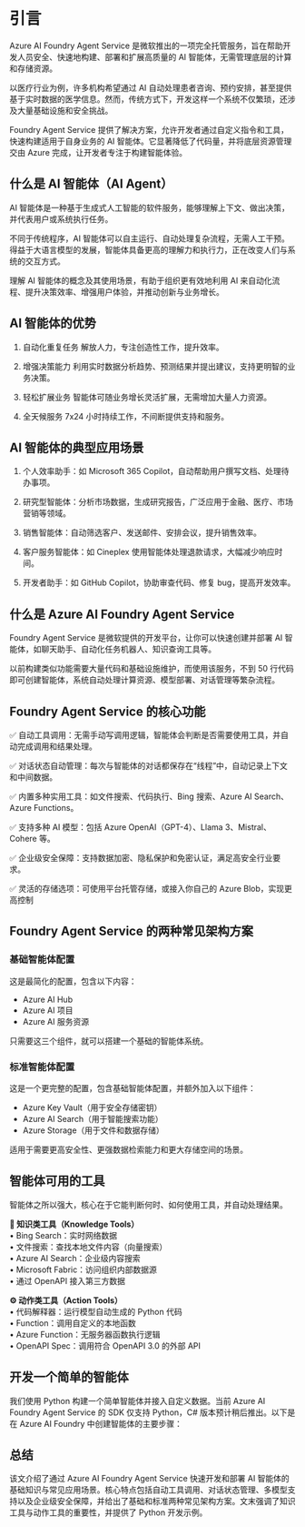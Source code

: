 
# 引言

Azure AI Foundry Agent Service 是微软推出的一项完全托管服务，旨在帮助开发人员安全、快速地构建、部署和扩展高质量的 AI 智能体，无需管理底层的计算和存储资源。

以医疗行业为例，许多机构希望通过 AI 自动处理患者咨询、预约安排，甚至提供基于实时数据的医学信息。然而，传统方式下，开发这样一个系统不仅繁琐，还涉及大量基础设施和安全挑战。

Foundry Agent Service 提供了解决方案，允许开发者通过自定义指令和工具，快速构建适用于自身业务的 AI 智能体。它显著降低了代码量，并将底层资源管理交由 Azure 完成，让开发者专注于构建智能体验。

## 什么是 AI 智能体（AI Agent）

AI 智能体是一种基于生成式人工智能的软件服务，能够理解上下文、做出决策，并代表用户或系统执行任务。

不同于传统程序，AI 智能体可以自主运行、自动处理复杂流程，无需人工干预。得益于大语言模型的发展，智能体具备更高的理解力和执行力，正在改变人们与系统的交互方式。

理解 AI 智能体的概念及其使用场景，有助于组织更有效地利用 AI 来自动化流程、提升决策效率、增强用户体验，并推动创新与业务增长。

## AI 智能体的优势

1. 自动化重复任务 解放人力，专注创造性工作，提升效率。

2. 增强决策能力
利用实时数据分析趋势、预测结果并提出建议，支持更明智的业务决策。

3. 轻松扩展业务
智能体可随业务增长灵活扩展，无需增加大量人力资源。

4. 全天候服务
7x24 小时持续工作，不间断提供支持和服务。

## AI 智能体的典型应用场景

1. 个人效率助手：如 Microsoft 365 Copilot，自动帮助用户撰写文档、处理待办事项。

2. 研究型智能体：分析市场数据，生成研究报告，广泛应用于金融、医疗、市场营销等领域。

3. 销售智能体：自动筛选客户、发送邮件、安排会议，提升销售效率。

4. 客户服务智能体：如 Cineplex 使用智能体处理退款请求，大幅减少响应时间。

5. 开发者助手：如 GitHub Copilot，协助审查代码、修复 bug，提高开发效率。


## 什么是 Azure AI Foundry Agent Service

Foundry Agent Service 是微软提供的开发平台，让你可以快速创建并部署 AI 智能体，如聊天助手、自动化任务机器人、知识查询工具等。

以前构建类似功能需要大量代码和基础设施维护，而使用该服务，不到 50 行代码即可创建智能体，系统自动处理计算资源、模型部署、对话管理等繁杂流程。

## Foundry Agent Service 的核心功能

✅ 自动工具调用：无需手动写调用逻辑，智能体会判断是否需要使用工具，并自动完成调用和结果处理。

✅ 对话状态自动管理：每次与智能体的对话都保存在“线程”中，自动记录上下文和中间数据。

✅ 内置多种实用工具：如文件搜索、代码执行、Bing 搜索、Azure AI Search、Azure Functions。

✅ 支持多种 AI 模型：包括 Azure OpenAI（GPT-4）、Llama 3、Mistral、Cohere 等。

✅ 企业级安全保障：支持数据加密、隐私保护和免密认证，满足高安全行业要求。

✅ 灵活的存储选项：可使用平台托管存储，或接入你自己的 Azure Blob，实现更高控制

## Foundry Agent Service 的两种常见架构方案

### 基础智能体配置

这是最简化的配置，包含以下内容：  
- Azure AI Hub  
- Azure AI 项目  
- Azure AI 服务资源  

只需要这三个组件，就可以搭建一个基础的智能体系统。

### 标准智能体配置

这是一个更完整的配置，包含基础智能体配置，并额外加入以下组件：  
- Azure Key Vault（用于安全存储密钥）  
- Azure AI Search（用于智能搜索功能）  
- Azure Storage（用于文件和数据存储）  

适用于需要更高安全性、更强数据检索能力和更大存储空间的场景。

## 智能体可用的工具

智能体之所以强大，核心在于它能判断何时、如何使用工具，并自动处理结果。

**📘 知识类工具（Knowledge Tools）**  
• Bing Search：实时网络数据  
• 文件搜索：查找本地文件内容（向量搜索）  
• Azure AI Search：企业级内容搜索  
• Microsoft Fabric：访问组织内部数据源  
• 通过 OpenAPI 接入第三方数据  

**⚙️ 动作类工具（Action Tools）**  
• 代码解释器：运行模型自动生成的 Python 代码  
• Function：调用自定义的本地函数  
• Azure Function：无服务器函数执行逻辑  
• OpenAPI Spec：调用符合 OpenAPI 3.0 的外部 API

## 开发一个简单的智能体

我们使用 Python 构建一个简单智能体并接入自定义数据。当前 Azure AI Foundry Agent Service 的 SDK 仅支持 Python，C# 版本预计稍后推出。以下是在 Azure AI Foundry 中创建智能体的主要步骤：



## 总结
该文介绍了通过 Azure AI Foundry Agent Service 快速开发和部署 AI 智能体的基础知识与常见应用场景。核心特点包括自动工具调用、对话状态管理、多模型支持以及企业级安全保障，并给出了基础和标准两种常见架构方案。文末强调了知识工具与动作工具的重要性，并提供了 Python 开发示例。

